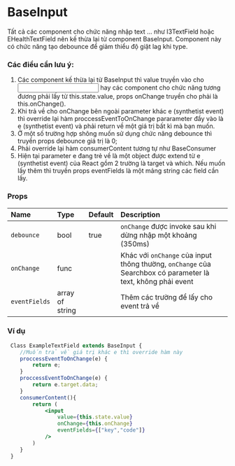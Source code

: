 # BaseInput
Tất cả các component cho chức năng nhập text ... như I3TextField hoặc EHealthTextField nên kế thừa lại từ component BaseInput. Component này có chức năng tạo debounce để giảm thiểu độ giật lag khi type.
### Các điều cần lưu ý:
1. Các component kế thừa lại từ BaseInput thì value truyền vào cho <input /> hay các component cho chức năng tương đương phải lấy từ this.state.value, props onChange truyền cho phải là this.onChange(). 
2. Khi trả về cho onChange bên ngoài parameter khác e (synthetist event) thì override lại hàm proccessEventToOnChange pararameter đầy vào là e (synthetist event) và phải return về một giá trị bất kì mà bạn muốn.
3. Ở một số trường hợp shông muốn sử dụng chức năng debounce thì truyền props debounce giá trị là 0;
4. Phải override lại hàm consumerContent tương tự như BaseConsumer
5. Hiện tại parameter e đang trẻ về là một object được extend từ e (synthetist event) của React gồm 2 trường là target và which. Nếu muốn lấy thêm thì truyền props eventFields là một mảng string các field cần lấy.
### Props
Name | Type | Default | Description
:--- | :--- | :--- | :---
`debounce` | bool | true | `onChange` được invoke sau khi dừng nhập một khoảng (350ms)
`onChange`| func | | Khác với `onChange` của input thông thường, `onChange` của Searchbox có parameter là text, không phải event
`eventFields` | array of string | | Thêm các trường để lấy cho event trả về
### Ví dụ
```jsx
 Class ExampleTextField extends BaseInput {
    //Muốn trả về giá trị khác e thì override hàm này
    proccessEventToOnChange(e) {
        return e;
    }
    proccessEventToOnChange(e) {
        return e.target.data;
    }
    consumerContent(){
        return (
            <input 
                value={this.state.value}
                onChange={this.onChange}
                eventFields={["key","code"]}
            />
        )
    }
 }
 ```
